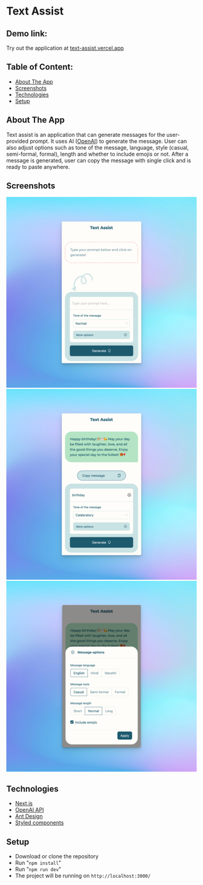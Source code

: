 # Text Assist

## Demo link:

Try out the application at [text-assist.vercel.app](https://text-assist.vercel.app)

## Table of Content:

- [About The App](#about-the-app)
- [Screenshots](#screenshots)
- [Technologies](#technologies)
- [Setup](#setup)

## About The App

Text assist is an application that can generate messages for the user-provided prompt. It uses AI ([OpenAI](https://openai.com/)) to generate the message. User can also adjust options such as tone of the message, language, style (casual, semi-formal, formal), length and whether to include emojis or not. After a message is generated, user can copy the message with single click and is ready to paste anywhere.

## Screenshots

![Homepage - no prompt provided](public/preview-1.png)
![Message generated with copy button](public/preview-2.png)
![Message options](public/preview-3.png)

## Technologies

- [Next.js](https://nextjs.org/)
- [OpenAI API](https://platform.openai.com/overview)
- [Ant Design](https://ant.design/)
- [Styled components](https://styled-components.com/)

## Setup

- Download or clone the repository
- Run "`npm install`"
- Run "`npm run dev`"
- The project will be running on `http://localhost:3000/`
